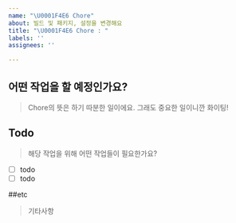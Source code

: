 ```yaml
---
name: "\U0001F4E6 Chore"
about: 빌드 및 패키지, 설정을 변경해요
title: "\U0001F4E6 Chore : "
labels: ''
assignees: ''

---
```


## 어떤 작업을 할 예정인가요?
> Chore의 뜻은 하기 따분한 일이에요. 그래도 중요한 일이니깐 화이팅!


## Todo
> 해당 작업을 위해 어떤 작업들이 필요한가요?
- [ ] todo
- [ ] todo

##etc
> 기타사항
